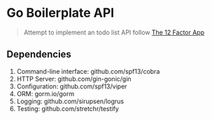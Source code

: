 # Go Boilerplate API

> Attempt to implement an todo list API follow [The 12 Factor App](https://12factor.net/)

## Dependencies

1. Command-line interface: github.com/spf13/cobra
2. HTTP Server: github.com/gin-gonic/gin
3. Configuration: github.com/spf13/viper
4. ORM: gorm.io/gorm
5. Logging: github.com/sirupsen/logrus
6. Testing: github.com/stretchr/testify
